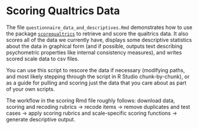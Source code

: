 # Scoring Qualtrics Data

The file `questionnaire_data_and_descriptives.Rmd` demonstrates how to use the package [`scorequaltrics`](https://github.com/jflournoy/qualtrics) to retrieve and score the qualtrics data. It also scores all of the data we currently have, displays some descriptive statistics about the data in graphical form (and if possible, outputs text describing psychometric properties like internal consistency measures), and writes scored scale data to csv files. 

You can use this script to rescore the data if necessary (modifying paths, and most likely stepping through the script in R Studio chunk-by-chunk), or as a guide for pulling and scoring just the data that you care about as part of your own scripts.

The workflow in the scoring Rmd file roughly follows: download data, scoring and recoding rubrics → recode items → remove duplicates and test cases → apply scoring rubrics and scale-specific scoring functions → generate descriptive output.

